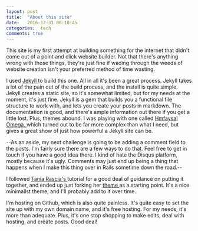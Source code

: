 ```yaml
---
layout: post
title:  "About this site"
date:   2016-12-31 00:10:45
categories:  tech
comments: true
---
```


This site is my first attempt at building something for the internet that didn't come out of a point and click website builder. Not that there's anything wrong with those things, they're just fine if wading through the weeds of website creation isn't your preferred method of time wasting.

I used <a target="_blank" href= "https://jekyllrb.com/"> Jekyll </a> to build this one. All in all it's been a great process. Jekyll takes a lot of the pain out of the build process, and the install is quite simple. Jekyll creates a static site, so it's somewhat limited, but for my needs at the moment, it's just fine. Jekyll is a gem that builds you a functional file structure to work with, and lets you create your posts in markdown. The documentation is good, and there's ample information out there if you get a little lost. Plus, themes abound. I was playing with one called <a href="https://github.com/hmfaysal/hmfaysal-omega-theme"> Hmfaysal Omega, </a> which turned out to be far more complex than what I need, but gives a great show of just how powerful a Jekyll site can be.

--As an aside, my next challenge is going to be adding a comment field to the posts. I'm fairly sure there are a few ways to do that. Feel free to get in touch if you have a good idea there. I kind of hate the Disqus platform, mostly because it's ugly. Comments may just end up being a thing that happens when I make this thing over in Rails sometime down the road.--

I followed <a target= "_blank" href= "https://www.taniarascia.com/make-a-static-website-with-jekyll/"> Tania Rascia's </a> tutorial for a good deal of guidance on putting it together, and ended up just forking her <a target="_blank" href='https://github.com/taniarascia/startjekyll/'> theme </a> as a starting point. It's a nice minimalist theme, and I'll probably add to it over time.

I'm hosting on Github, which is also quite painless. It's quite easy to set the site up with my own domain name, and it's free hosting. For my needs, it's more than adequate. Plus, it's one stop shopping to make edits, deal with hosting, and create posts. Good deal!
